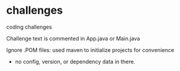# challenges
coding challenges

Challenge text is commented in App.java or Main.java

Ignore .POM files: used maven to initialize projects for convenience
   * no config, version, or dependency data in there.
